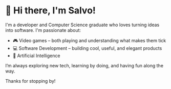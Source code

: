# 👋 Hi there, I'm Salvo!

I'm a developer and Computer Science graduate who loves turning ideas into software. I'm passionate about:
- 🎮 Video games – both playing and understanding what makes them tick
- 💻 Software Development – building cool, useful, and elegant products  
- 🤖 Artificial Intelligence

I’m always exploring new tech, learning by doing, and having fun along the way.

Thanks for stopping by!
